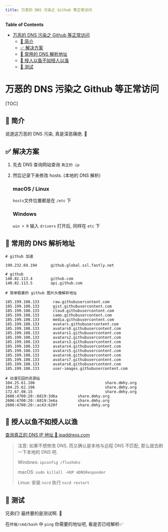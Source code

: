 ```yaml
---
title: 万恶的 DNS 污染之 Github 等正常访问
---
```


<!-- START doctoc generated TOC please keep comment here to allow auto update -->
<!-- DON'T EDIT THIS SECTION, INSTEAD RE-RUN doctoc TO UPDATE -->
**Table of Contents**

- [万恶的 DNS 污染之 Github 等正常访问](#%E4%B8%87%E6%81%B6%E7%9A%84-dns-%E6%B1%A1%E6%9F%93%E4%B9%8B-github-%E7%AD%89%E6%AD%A3%E5%B8%B8%E8%AE%BF%E9%97%AE)
  - [📄 简介](#-%E7%AE%80%E4%BB%8B)
  - [✅ 解决方案](#-%E8%A7%A3%E5%86%B3%E6%96%B9%E6%A1%88)
  - [🍪 常用的 DNS 解析地址](#-%E5%B8%B8%E7%94%A8%E7%9A%84-dns-%E8%A7%A3%E6%9E%90%E5%9C%B0%E5%9D%80)
  - [🎣 授人以鱼不如授人以渔](#-%E6%8E%88%E4%BA%BA%E4%BB%A5%E9%B1%BC%E4%B8%8D%E5%A6%82%E6%8E%88%E4%BA%BA%E4%BB%A5%E6%B8%94)
  - [🔨 测试](#-%E6%B5%8B%E8%AF%95)

<!-- END doctoc generated TOC please keep comment here to allow auto update -->

# 万恶的 DNS 污染之 Github 等正常访问

[TOC]

## 📄 简介

说道这万恶的 DNS 污染, 真是深恶痛绝. 🤬

## ✅ 解决方案

1. 先去 DNS 查询网站查询 `真正的 ip`

2. 然后记录下来修改 hosts. (本地的 DNS 解析)

   ### macOS / Linux

   `hosts`文件位置都是在 `/etc` 下

   ### Windows

   `win + R` 输入 `drivers` 打开后, 同样在 `etc` 下

## 🍪 常用的 DNS 解析地址

```hosts
# github 加速

199.232.69.194      github.global.ssl.fastly.net

# github
140.82.113.4        github.com
140.82.113.5        api.github.com

# 简单粗暴的 github 图片头像解析地址

185.199.108.133      raw.githubusercontent.com
185.199.108.133      gist.githubusercontent.com
185.199.108.133      cloud.githubusercontent.com
185.199.108.133      camo.githubusercontent.com
185.199.108.133      media.githubusercontent.com
185.199.108.133      avatars.githubusercontent.com
185.199.108.133      avatars0.githubusercontent.com
185.199.108.133      avatars1.githubusercontent.com
185.199.108.133      avatars2.githubusercontent.com
185.199.108.133      avatars3.githubusercontent.com
185.199.108.133      avatars4.githubusercontent.com
185.199.108.133      avatars5.githubusercontent.com
185.199.108.133      avatars6.githubusercontent.com
185.199.108.133      avatars7.githubusercontent.com
185.199.108.133      avatars8.githubusercontent.com
185.199.108.133      user-images.githubusercontent.com

# 动漫花园的资源站
104.25.61.106								share.dmhy.org
104.25.62.106								share.dmhy.org
172.67.98.15								share.dmhy.org
2606:4700:20::6819:3d6a			share.dmhy.org
2606:4700:20::6819:3e6a			share.dmhy.org
2606:4700:20::ac43:620f			share.dmhy.org
```

## 🎣 授人以鱼不如授人以渔

[查询真正的 DNS IP 地址 👀 ipaddress.com](https://www.ipaddress.com/)



> 注意: 如果不想修改 DNS, 而又确认是本地与远程 DNS 不匹配, 那么就去刷一下本地的 DNS 吧.
>
> Windows: `ipconfig /flushdns`
>
> macOS: `sudo killall -HUP mDNSResponder`
>
> Linux: 安装 `nscd` 执行 `nscd restart`

## 🔨 测试

兄弟们! 最终要的是测试啊. 🤩

在`终端/cmd/bash` 中 `ping` 你需要的地址吧, 看是否已经解析✅
